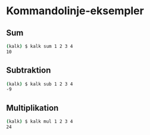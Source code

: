 # Kommandolinje-eksempler

## Sum

```sh
(kalk) $ kalk sum 1 2 3 4
10
```

## Subtraktion

```sh
(kalk) $ kalk sub 1 2 3 4
-9
```

## Multiplikation

```sh
(kalk) $ kalk mul 1 2 3 4
24
```
